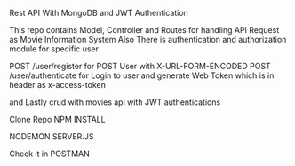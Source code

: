 Rest API With MongoDB and JWT Authentication

This repo contains Model, Controller and Routes for handling API Request as Movie Information System
Also There is authentication and authorization module for specific user

POST /user/register for POST User with X-URL-FORM-ENCODED
POST /user/authenticate for Login to user and generate Web Token which is in header as x-access-token

and Lastly crud with movies api with JWT authentications


Clone Repo
NPM INSTALL

NODEMON SERVER.JS

Check it in POSTMAN